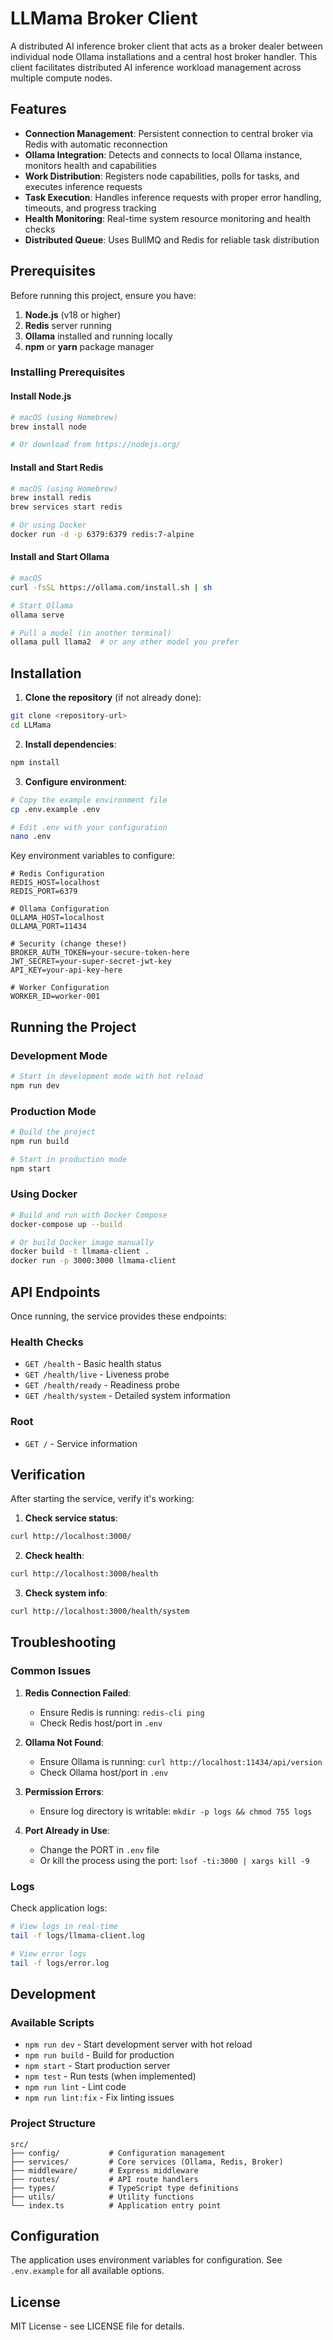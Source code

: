 # LLMama Broker Client

A distributed AI inference broker client that acts as a broker dealer between individual node Ollama installations and a central host broker handler. This client facilitates distributed AI inference workload management across multiple compute nodes.

## Features

- **Connection Management**: Persistent connection to central broker via Redis with automatic reconnection
- **Ollama Integration**: Detects and connects to local Ollama instance, monitors health and capabilities
- **Work Distribution**: Registers node capabilities, polls for tasks, and executes inference requests
- **Task Execution**: Handles inference requests with proper error handling, timeouts, and progress tracking
- **Health Monitoring**: Real-time system resource monitoring and health checks
- **Distributed Queue**: Uses BullMQ and Redis for reliable task distribution

## Prerequisites

Before running this project, ensure you have:

1. **Node.js** (v18 or higher)
2. **Redis** server running
3. **Ollama** installed and running locally
4. **npm** or **yarn** package manager

### Installing Prerequisites

#### Install Node.js
```bash
# macOS (using Homebrew)
brew install node

# Or download from https://nodejs.org/
```

#### Install and Start Redis
```bash
# macOS (using Homebrew)
brew install redis
brew services start redis

# Or using Docker
docker run -d -p 6379:6379 redis:7-alpine
```

#### Install and Start Ollama
```bash
# macOS
curl -fsSL https://ollama.com/install.sh | sh

# Start Ollama
ollama serve

# Pull a model (in another terminal)
ollama pull llama2  # or any other model you prefer
```

## Installation

1. **Clone the repository** (if not already done):
```bash
git clone <repository-url>
cd LLMama
```

2. **Install dependencies**:
```bash
npm install
```

3. **Configure environment**:
```bash
# Copy the example environment file
cp .env.example .env

# Edit .env with your configuration
nano .env
```

Key environment variables to configure:
```env
# Redis Configuration
REDIS_HOST=localhost
REDIS_PORT=6379

# Ollama Configuration
OLLAMA_HOST=localhost
OLLAMA_PORT=11434

# Security (change these!)
BROKER_AUTH_TOKEN=your-secure-token-here
JWT_SECRET=your-super-secret-jwt-key
API_KEY=your-api-key-here

# Worker Configuration
WORKER_ID=worker-001
```

## Running the Project

### Development Mode
```bash
# Start in development mode with hot reload
npm run dev
```

### Production Mode
```bash
# Build the project
npm run build

# Start in production mode
npm start
```

### Using Docker
```bash
# Build and run with Docker Compose
docker-compose up --build

# Or build Docker image manually
docker build -t llmama-client .
docker run -p 3000:3000 llmama-client
```

## API Endpoints

Once running, the service provides these endpoints:

### Health Checks
- `GET /health` - Basic health status
- `GET /health/live` - Liveness probe
- `GET /health/ready` - Readiness probe
- `GET /health/system` - Detailed system information

### Root
- `GET /` - Service information

## Verification

After starting the service, verify it's working:

1. **Check service status**:
```bash
curl http://localhost:3000/
```

2. **Check health**:
```bash
curl http://localhost:3000/health
```

3. **Check system info**:
```bash
curl http://localhost:3000/health/system
```

## Troubleshooting

### Common Issues

1. **Redis Connection Failed**:
   - Ensure Redis is running: `redis-cli ping`
   - Check Redis host/port in `.env`

2. **Ollama Not Found**:
   - Ensure Ollama is running: `curl http://localhost:11434/api/version`
   - Check Ollama host/port in `.env`

3. **Permission Errors**:
   - Ensure log directory is writable: `mkdir -p logs && chmod 755 logs`

4. **Port Already in Use**:
   - Change the PORT in `.env` file
   - Or kill the process using the port: `lsof -ti:3000 | xargs kill -9`

### Logs

Check application logs:
```bash
# View logs in real-time
tail -f logs/llmama-client.log

# View error logs
tail -f logs/error.log
```

## Development

### Available Scripts
- `npm run dev` - Start development server with hot reload
- `npm run build` - Build for production
- `npm start` - Start production server
- `npm test` - Run tests (when implemented)
- `npm run lint` - Lint code
- `npm run lint:fix` - Fix linting issues

### Project Structure
```
src/
├── config/           # Configuration management
├── services/         # Core services (Ollama, Redis, Broker)
├── middleware/       # Express middleware
├── routes/           # API route handlers
├── types/            # TypeScript type definitions
├── utils/            # Utility functions
└── index.ts          # Application entry point
```

## Configuration

The application uses environment variables for configuration. See `.env.example` for all available options.

## License

MIT License - see LICENSE file for details.